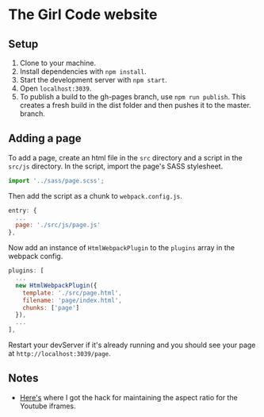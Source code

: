 # The Girl Code website

## Setup

1. Clone to your machine.
2. Install dependencies with `npm install`.
3. Start the development server with `npm start`.
4. Open `localhost:3039`.
5. To publish a build to the gh-pages branch, use `npm run publish`. This creates a fresh build in the dist folder and then pushes it to the master. branch.

## Adding a page

To add a page, create an html file in the `src` directory and a script in the `src/js` directory. In the script, import the page's SASS stylesheet.

```js
import '../sass/page.scss';
```

Then add the script as a chunk to `webpack.config.js`.

```js
entry: {
  ...
  page: './src/js/page.js'
},
```

Now add an instance of `HtmlWebpackPlugin` to the `plugins` array in the webpack config.

```js
plugins: [
  ...
  new HtmlWebpackPlugin({
    template: './src/page.html',
    filename: 'page/index.html',
    chunks: ['page']
  }),
  ...
],
```

Restart your devServer if it's already running and you should see your page at `http://localhost:3039/page`.

## Notes

- [Here's](https://jameshfisher.com/2017/08/30/how-do-i-make-a-full-width-iframe/) where I got the hack for maintaining the aspect ratio for the Youtube iframes.
